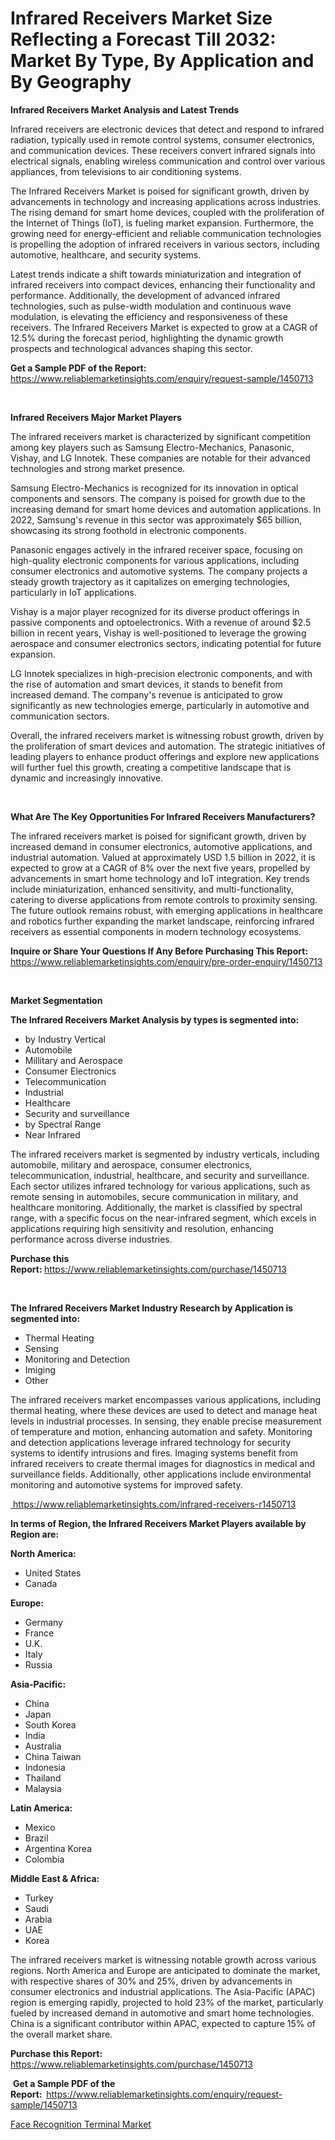 <p><h1>Infrared Receivers Market Size Reflecting a Forecast Till 2032: Market By Type, By Application and By Geography</h1></p><p><strong>Infrared Receivers Market Analysis and Latest Trends</strong></p>
<p><p>Infrared receivers are electronic devices that detect and respond to infrared radiation, typically used in remote control systems, consumer electronics, and communication devices. These receivers convert infrared signals into electrical signals, enabling wireless communication and control over various appliances, from televisions to air conditioning systems.</p><p>The Infrared Receivers Market is poised for significant growth, driven by advancements in technology and increasing applications across industries. The rising demand for smart home devices, coupled with the proliferation of the Internet of Things (IoT), is fueling market expansion. Furthermore, the growing need for energy-efficient and reliable communication technologies is propelling the adoption of infrared receivers in various sectors, including automotive, healthcare, and security systems.</p><p>Latest trends indicate a shift towards miniaturization and integration of infrared receivers into compact devices, enhancing their functionality and performance. Additionally, the development of advanced infrared technologies, such as pulse-width modulation and continuous wave modulation, is elevating the efficiency and responsiveness of these receivers. The Infrared Receivers Market is expected to grow at a CAGR of 12.5% during the forecast period, highlighting the dynamic growth prospects and technological advances shaping this sector.</p></p>
<p><strong>Get a Sample PDF of the Report:&nbsp;</strong> <a href="https://www.reliablemarketinsights.com/enquiry/request-sample/1450713?utm_campaign=2382&utm_medium=2&utm_source=Github&utm_content=ia&utm_term=11022025&utm_id=infrared-receivers">https://www.reliablemarketinsights.com/enquiry/request-sample/1450713</a></p>
<p>&nbsp;</p>
<p><strong>Infrared Receivers Major Market Players</strong></p>
<p><p>The infrared receivers market is characterized by significant competition among key players such as Samsung Electro-Mechanics, Panasonic, Vishay, and LG Innotek. These companies are notable for their advanced technologies and strong market presence.</p><p>Samsung Electro-Mechanics is recognized for its innovation in optical components and sensors. The company is poised for growth due to the increasing demand for smart home devices and automation applications. In 2022, Samsung's revenue in this sector was approximately $65 billion, showcasing its strong foothold in electronic components.</p><p>Panasonic engages actively in the infrared receiver space, focusing on high-quality electronic components for various applications, including consumer electronics and automotive systems. The company projects a steady growth trajectory as it capitalizes on emerging technologies, particularly in IoT applications.</p><p>Vishay is a major player recognized for its diverse product offerings in passive components and optoelectronics. With a revenue of around $2.5 billion in recent years, Vishay is well-positioned to leverage the growing aerospace and consumer electronics sectors, indicating potential for future expansion.</p><p>LG Innotek specializes in high-precision electronic components, and with the rise of automation and smart devices, it stands to benefit from increased demand. The company's revenue is anticipated to grow significantly as new technologies emerge, particularly in automotive and communication sectors.</p><p>Overall, the infrared receivers market is witnessing robust growth, driven by the proliferation of smart devices and automation. The strategic initiatives of leading players to enhance product offerings and explore new applications will further fuel this growth, creating a competitive landscape that is dynamic and increasingly innovative.</p></p>
<p>&nbsp;</p>
<p><strong>What Are The Key Opportunities For Infrared Receivers Manufacturers?</strong></p>
<p><p>The infrared receivers market is poised for significant growth, driven by increased demand in consumer electronics, automotive applications, and industrial automation. Valued at approximately USD 1.5 billion in 2022, it is expected to grow at a CAGR of 8% over the next five years, propelled by advancements in smart home technology and IoT integration. Key trends include miniaturization, enhanced sensitivity, and multi-functionality, catering to diverse applications from remote controls to proximity sensing. The future outlook remains robust, with emerging applications in healthcare and robotics further expanding the market landscape, reinforcing infrared receivers as essential components in modern technology ecosystems.</p></p>
<p><strong>Inquire or Share Your Questions If Any Before Purchasing This Report:</strong> <a href="https://www.reliablemarketinsights.com/enquiry/pre-order-enquiry/1450713?utm_campaign=2382&utm_medium=2&utm_source=Github&utm_content=ia&utm_term=11022025&utm_id=infrared-receivers">https://www.reliablemarketinsights.com/enquiry/pre-order-enquiry/1450713</a></p>
<p>&nbsp;</p>
<p><strong>Market Segmentation</strong></p>
<p><strong>The Infrared Receivers Market Analysis by types is segmented into:</strong></p>
<p><ul><li>by Industry Vertical</li><li>Automobile</li><li>Millitary and Aerospace</li><li>Consumer Electronics</li><li>Telecommunication</li><li>Industrial</li><li>Healthcare</li><li>Security and surveillance</li><li>by Spectral Range</li><li>Near Infrared</li></ul></p>
<p><p>The infrared receivers market is segmented by industry verticals, including automobile, military and aerospace, consumer electronics, telecommunication, industrial, healthcare, and security and surveillance. Each sector utilizes infrared technology for various applications, such as remote sensing in automobiles, secure communication in military, and healthcare monitoring. Additionally, the market is classified by spectral range, with a specific focus on the near-infrared segment, which excels in applications requiring high sensitivity and resolution, enhancing performance across diverse industries.</p></p>
<p><strong>Purchase this Report:&nbsp;</strong><a href="https://www.reliablemarketinsights.com/purchase/1450713?utm_campaign=2382&utm_medium=2&utm_source=Github&utm_content=ia&utm_term=11022025&utm_id=infrared-receivers">https://www.reliablemarketinsights.com/purchase/1450713</a></p>
<p>&nbsp;</p>
<p><strong>The Infrared Receivers Market Industry Research by Application is segmented into:</strong></p>
<p><ul><li>Thermal Heating</li><li>Sensing</li><li>Monitoring and Detection</li><li>Imiging</li><li>Other</li></ul></p>
<p><p>The infrared receivers market encompasses various applications, including thermal heating, where these devices are used to detect and manage heat levels in industrial processes. In sensing, they enable precise measurement of temperature and motion, enhancing automation and safety. Monitoring and detection applications leverage infrared technology for security systems to identify intrusions and fires. Imaging systems benefit from infrared receivers to create thermal images for diagnostics in medical and surveillance fields. Additionally, other applications include environmental monitoring and automotive systems for improved safety.</p></p>
<p><a href="https://www.reliablemarketinsights.com/infrared-receivers-r1450713?utm_campaign=2382&utm_medium=2&utm_source=Github&utm_content=ia&utm_term=11022025&utm_id=infrared-receivers">&nbsp;https://www.reliablemarketinsights.com/infrared-receivers-r1450713</a></p>
<p><strong>In terms of Region, the Infrared Receivers Market Players available by Region are:</strong></p>
<p>
    <p> <strong> North America: </strong>
        <ul>
            <li>United States</li>
            <li>Canada</li>
        </ul>
        </p> 
    <p> <strong> Europe: </strong>
        <ul>
            <li>Germany</li>
            <li>France</li>
            <li>U.K.</li>
            <li>Italy</li>
            <li>Russia</li>
        </ul>
        </p> 
    <p> <strong> Asia-Pacific: </strong>
        <ul>
            <li>China</li>
            <li>Japan</li>
            <li>South Korea</li>
            <li>India</li>
            <li>Australia</li>
            <li>China Taiwan</li>
            <li>Indonesia</li>
            <li>Thailand</li>
            <li>Malaysia</li>
        </ul>
        </p> 
    <p> <strong> Latin America: </strong>
        <ul>
            <li>Mexico</li>
            <li>Brazil</li>
            <li>Argentina Korea</li>
            <li>Colombia</li>
        </ul>
        </p> 
    <p> <strong> Middle East & Africa: </strong>
        <ul>
            <li>Turkey</li>
            <li>Saudi</li>
            <li>Arabia</li>
            <li>UAE</li>
            <li>Korea</li>
        </ul>
    </p>
    </p>
<p><p>The infrared receivers market is witnessing notable growth across various regions. North America and Europe are anticipated to dominate the market, with respective shares of 30% and 25%, driven by advancements in consumer electronics and industrial applications. The Asia-Pacific (APAC) region is emerging rapidly, projected to hold 23% of the market, particularly fueled by increased demand in automotive and smart home technologies. China is a significant contributor within APAC, expected to capture 15% of the overall market share.</p></p>
<p><strong>Purchase this Report: </strong><a href="https://www.reliablemarketinsights.com/purchase/1450713?utm_campaign=2382&utm_medium=2&utm_source=Github&utm_content=ia&utm_term=11022025&utm_id=infrared-receivers">https://www.reliablemarketinsights.com/purchase/1450713</a></p>
<p>&nbsp;<strong>Get a Sample PDF of the Report:&nbsp;&nbsp;</strong><a href="https://www.reliablemarketinsights.com/enquiry/request-sample/1450713?utm_campaign=2382&utm_medium=2&utm_source=Github&utm_content=ia&utm_term=11022025&utm_id=infrared-receivers">https://www.reliablemarketinsights.com/enquiry/request-sample/1450713</a></p>
<p><strong></strong></p>
<p><p><a href="https://github.com/laajzervo/Market-Research-Report-List-1/blob/main/face-recognition-terminal-market.md?utm_campaign=2382&utm_medium=2&utm_source=Github&utm_content=ia&utm_term=11022025&utm_id=infrared-receivers">Face Recognition Terminal Market</a></p></p>